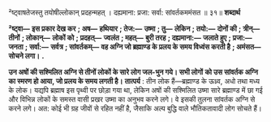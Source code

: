  

²ष्ट्वाषतेजस्तु तयोषील्लोकान् प्रदहन्महत् । दह्यमाना: प्रजा: सर्वा: सांवर्तकममंसत ॥ ३१॥ **शब्दार्थ** 

**²ष्ट्वा—** **इस प्रकार देख कर** **; अष—** **हथियार** **; तेज:—** **उष्मा** **; तु—** **लेकिन** **; तयो:—** **दोनों की** **; त्रीन्—** **तीनों** **; लोकान्—** **लोकों को** **; प्रदहत्—** **ज्वलंत** **; महत्—** **बुरी तरह** **; दह्यमाना:—** **जलाते हुए** **; प्रजा:—** **जनता** **; सर्वा:—** **सर्वत्र** **; सांवर्तकम्—** **वह अग्नि जो ब्रह्माण्ड के प्रलय के समय विध्वंस करती है** **; अमंसत—** **सोचने लगा।** **.** 

**उन अषों की सश्मिलित अग्नि से तीनों लोकों के सारे लोग जल-भुन गये। सभी लोगों** **को उस सांवर्तक अग्नि का स्मरण हो आया, जो प्रलय के समय लगती है।** **तात्पर्य** : तीन लोक हैं—ब्रह्माण्ड के ऊध्र्व, अधो तथा मध्य के लोक। यद्यपि ब्रह्माष इस पृथ्वी पर छोड़ा गया था, लेकिन अषों की सश्मिलित उष्मा सारे ब्रह्माण्ड में छा गई और विभिन्न लोकों के समस्त वासी प्रखर उष्मा का अनुभव करने लगे। वे इसकी तुलना सांवर्तक अग्नि से करने लगे। अत: कोई भी ग्रह जीवों से रहित नहीं है, जैसाकि अल्प बुद्धि वाले भौतिकतावादी लोग सोचते हैं। 